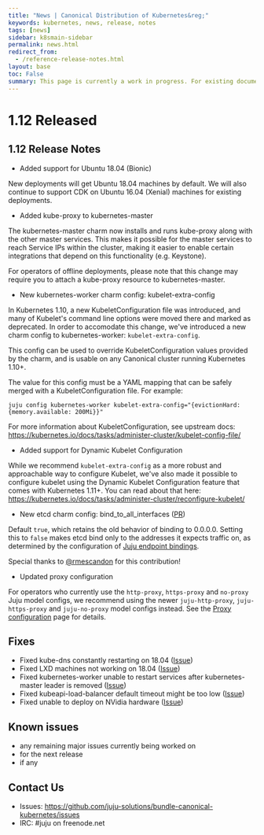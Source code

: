 ```yaml
---
title: "News | Canonical Distribution of Kubernetes&reg;"
keywords: kubernetes, news, release, notes
tags: [news]
sidebar: k8smain-sidebar
permalink: news.html
redirect_from:
  - /reference-release-notes.html
layout: base
toc: False
summary: This page is currently a work in progress. For existing documentation, please visit <a href="https://kubernetes.io/docs/getting-started-guides/ubuntu/"> https://kubernetes.io/docs/getting-started-guides/ubuntu/ </a>
---
```



# 1.12 Released

## 1.12 Release Notes

- Added support for Ubuntu 18.04 (Bionic)

New deployments will get Ubuntu 18.04 machines by default. We will also continue
to support CDK on Ubuntu 16.04 (Xenial) machines for existing deployments.

- Added kube-proxy to kubernetes-master

The kubernetes-master charm now installs and runs kube-proxy along with the
other master services. This makes it possible for the master services to
reach Service IPs within the cluster, making it easier to enable certain
integrations that depend on this functionality (e.g. Keystone).

For operators of offline deployments, please note that this change may require
you to attach a kube-proxy resource to kubernetes-master.

- New kubernetes-worker charm config: kubelet-extra-config

In Kubernetes 1.10, a new KubeletConfiguration file was introduced, and many of
Kubelet's command line options were moved there and marked as deprecated. In
order to accomodate this change, we've introduced a new charm config to
kubernetes-worker: `kubelet-extra-config`.

This config can be used to override KubeletConfiguration values provided by
the charm, and is usable on any Canonical cluster running Kubernetes 1.10+.

The value for this config must be a YAML mapping that can be safely
merged with a KubeletConfiguration file. For example:
```
juju config kubernetes-worker kubelet-extra-config="{evictionHard: {memory.available: 200Mi}}"
```

For more information about KubeletConfiguration, see upstream docs:
https://kubernetes.io/docs/tasks/administer-cluster/kubelet-config-file/

- Added support for Dynamic Kubelet Configuration

While we recommend `kubelet-extra-config` as a more robust and approachable way
to configure Kubelet, we've also made it possible to configure kubelet using
the Dynamic Kubelet Configuration feature that comes with Kubernetes 1.11+. You
can read about that here:
https://kubernetes.io/docs/tasks/administer-cluster/reconfigure-kubelet/

- New etcd charm config: bind_to_all_interfaces ([PR](https://github.com/juju-solutions/layer-etcd/pull/137))

Default `true`, which retains the old behavior of binding to 0.0.0.0. Setting
this to `false` makes etcd bind only to the addresses it expects traffic on, as
determined by the configuration of [Juju endpoint bindings](https://docs.jujucharms.com/2.4/en/charms-deploying-advanced#deploying-to-network-spaces).

Special thanks to [@rmescandon](https://github.com/rmescandon) for this contribution!

- Updated proxy configuration

For operators who currently use the `http-proxy`, `https-proxy` and `no-proxy`
Juju model configs, we recommend using the newer `juju-http-proxy`,
`juju-https-proxy` and `juju-no-proxy` model configs instead. See the
[Proxy configuration](https://github.com/juju-solutions/bundle-canonical-kubernetes/wiki/Proxy-configuration)
page for details.

## Fixes

- Fixed kube-dns constantly restarting on 18.04 ([Issue](https://github.com/juju-solutions/bundle-canonical-kubernetes/issues/655))
- Fixed LXD machines not working on 18.04 ([Issue](https://github.com/juju-solutions/bundle-canonical-kubernetes/issues/654))
- Fixed kubernetes-worker unable to restart services after kubernetes-master leader is removed ([Issue](https://github.com/juju-solutions/bundle-canonical-kubernetes/issues/627))
- Fixed kubeapi-load-balancer default timeout might be too low ([Issue](https://github.com/juju-solutions/bundle-canonical-kubernetes/issues/650))
- Fixed unable to deploy on NVidia hardware ([Issue](https://github.com/juju-solutions/bundle-canonical-kubernetes/issues/664))

## Known issues

 - any remaining major issues currently being worked on
 - for the next release
 - if any

## Contact Us

- Issues: https://github.com/juju-solutions/bundle-canonical-kubernetes/issues
- IRC: #juju on freenode.net
